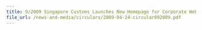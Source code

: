 ```yaml
---
title: 9/2009 Singapore Customs Launches New Homepage for Corporate Website
file_url: /news-and-media/circulars/2009-04-24-circular092009.pdf
---
```

